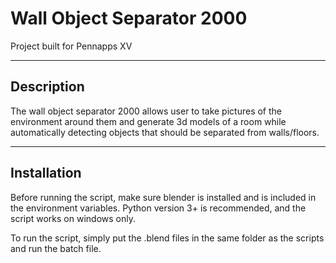 # Wall Object Separator 2000
Project built for Pennapps XV

***

## Description

The wall object separator 2000 allows user to take pictures of the environment around them and generate 3d models of a room while automatically detecting objects that should be separated from walls/floors.

***

## Installation

Before running the script, make sure blender is installed and is included in the environment variables.
Python version 3+ is recommended, and the script works on windows only.

To run the script, simply put the .blend files in the same folder as the scripts and run the batch file.
